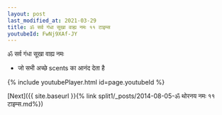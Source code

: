 ```yaml
---
layout: post
last_modified_at: 2021-03-29
title: ॐ सर्व गंधा सूखा वाह्य नमः ११ टाइम्स
youtubeId: FwNj9XAf-JY
---
```

 
 
 ॐ सर्व गंधा सूखा वाह्य नमः  
 
 -  जो सभी अच्छे scents का आनंद देता है 
 
  
 
  
 
 
 
 
 
 


{% include youtubePlayer.html id=page.youtubeId %}
 
[Next]({{ site.baseurl }}{% link  split1/_posts/2014-08-05-ॐ थोरनय नमः ११ टाइम्स.md%})
 
